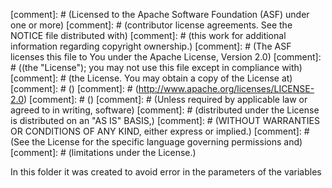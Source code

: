 [comment]: # (Licensed to the Apache Software Foundation (ASF) under one or more)
[comment]: # (contributor license agreements.  See the NOTICE file distributed with)
[comment]: # (this work for additional information regarding copyright ownership.)
[comment]: # (The ASF licenses this file to You under the Apache License, Version 2.0)
[comment]: # ((the "License"); you may not use this file except in compliance with)
[comment]: # (the License.  You may obtain a copy of the License at)
[comment]: # ()
[comment]: # (http://www.apache.org/licenses/LICENSE-2.0)
[comment]: # ()
[comment]: # (Unless required by applicable law or agreed to in writing, software)
[comment]: # (distributed under the License is distributed on an "AS IS" BASIS,)
[comment]: # (WITHOUT WARRANTIES OR CONDITIONS OF ANY KIND, either express or implied.)
[comment]: # (See the License for the specific language governing permissions and)
[comment]: # (limitations under the License.)

In this folder it was created to avoid error in the parameters of the variables
